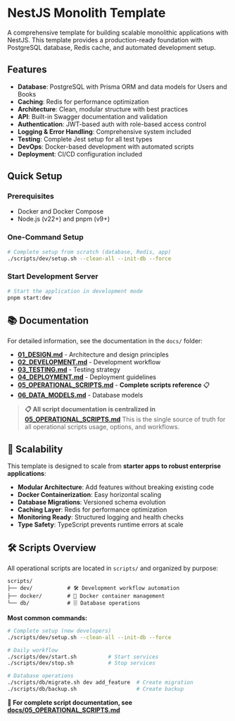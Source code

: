 # NestJS Monolith Template

A comprehensive template for building scalable monolithic applications with
NestJS. This template provides a production-ready foundation with PostgreSQL
database, Redis cache, and automated development setup.

## Features

- **Database**: PostgreSQL with Prisma ORM and data models for Users and Books
- **Caching**: Redis for performance optimization
- **Architecture**: Clean, modular structure with best practices
- **API**: Built-in Swagger documentation and validation
- **Authentication**: JWT-based auth with role-based access control
- **Logging & Error Handling**: Comprehensive system included
- **Testing**: Complete Jest setup for all test types
- **DevOps**: Docker-based development with automated scripts
- **Deployment**: CI/CD configuration included

## Quick Setup

### Prerequisites

- Docker and Docker Compose
- Node.js (v22+) and pnpm (v9+)

### One-Command Setup

```bash
# Complete setup from scratch (database, Redis, app)
./scripts/dev/setup.sh --clean-all --init-db --force
```

### Start Development Server

```bash
# Start the application in development mode
pnpm start:dev
```

## 📚 Documentation

For detailed information, see the documentation in the `docs/` folder:

- **[01_DESIGN.md](./docs/01_DESIGN.md)** - Architecture and design principles
- **[02_DEVELOPMENT.md](./docs/02_DEVELOPMENT.md)** - Development workflow
- **[03_TESTING.md](./docs/03_TESTING.md)** - Testing strategy
- **[04_DEPLOYMENT.md](./docs/04_DEPLOYMENT.md)** - Deployment guidelines
- **[05_OPERATIONAL_SCRIPTS.md](./docs/05_OPERATIONAL_SCRIPTS.md)** - **Complete
  scripts reference** 📋
- **[06_DATA_MODELS.md](./docs/06_DATA_MODELS.md)** - Database models

> **📋 All script documentation is centralized in
> [05_OPERATIONAL_SCRIPTS.md](./docs/05_OPERATIONAL_SCRIPTS.md)** This is the
> single source of truth for all operational scripts usage, options, and
> workflows.

## 🚀 Scalability

This template is designed to scale from **starter apps to robust enterprise
applications**:

- **Modular Architecture**: Add features without breaking existing code
- **Docker Containerization**: Easy horizontal scaling
- **Database Migrations**: Versioned schema evolution
- **Caching Layer**: Redis for performance optimization
- **Monitoring Ready**: Structured logging and health checks
- **Type Safety**: TypeScript prevents runtime errors at scale

## 🛠️ Scripts Overview

All operational scripts are located in `scripts/` and organized by purpose:

```
scripts/
├── dev/           # 🛠️ Development workflow automation
├── docker/        # 🐳 Docker container management
└── db/            # 🗄️ Database operations
```

**Most common commands:**

```bash
# Complete setup (new developers)
./scripts/dev/setup.sh --clean-all --init-db --force

# Daily workflow
./scripts/dev/start.sh          # Start services
./scripts/dev/stop.sh           # Stop services

# Database operations
./scripts/db/migrate.sh dev add_feature  # Create migration
./scripts/db/backup.sh                   # Create backup
```

**📖 For complete script documentation, see
[docs/05_OPERATIONAL_SCRIPTS.md](./docs/05_OPERATIONAL_SCRIPTS.md)**
